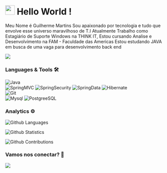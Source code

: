 <h1><img src="https://emojis.slackmojis.com/emojis/images/1531849430/4246/blob-sunglasses.gif?1531849430" width="30"/> Hello World ! </h1>

Meu Nome é Guilherme Martins
Sou apaixonado por tecnologia e tudo que envolve esse universo maravilhoso de T.I
Atualmente Trabalho como Estagiário de Suporte Windows na THINK IT, 
Estou cursando Analise e Desenvolvimento na FAM - Faculdade das Americas 
Estou estudando JAVA em busca de uma vaga para desenvolvimento back end

![](http://estruyf-github.azurewebsites.net/api/VisitorHit?user=AvelFir&repo=AvelFir&countColorcountColor)

### Languages & Tools 🛠  

![Java](https://img.shields.io/badge/-Java-05122A?style=flat&color=green)&nbsp;  
![SpringMVC](https://img.shields.io/badge/-SpringMVC-05122A?style=flat&color=orange)&nbsp;![SpringSecurity](https://img.shields.io/badge/-SpringSecurity-05122A?style=flat&color=orange)&nbsp;![SpringData](https://img.shields.io/badge/-SpringData-05122A?style=flat&color=orange)&nbsp;![Hibernate](https://img.shields.io/badge/-Hibernate-05122A?style=flat&color=orange)&nbsp;  
![Git](https://img.shields.io/badge/-Git-05122A?style=flat&color=gray)&nbsp;  
![Mysql](https://img.shields.io/badge/-Mysql-05122A?style=flat&color=yellow)&nbsp;![PostgreeSQL](https://img.shields.io/badge/-PostgreeSQL-05122A?style=flat&color=yellow)&nbsp;  


### Analytics ⚙️

![Github Languages](https://github-readme-stats.vercel.app/api/top-langs/?username=AvelFir&layout=compact&count_private=true)

![Github Statistics](https://github-readme-stats.vercel.app/api/?username=AvelFir&count_private=true&show_icons=true)

![Github Contributions](https://github-readme-streak-stats.herokuapp.com/?user=AvelFir&hide_border=true)

### Vamos nos conectar? 🤝

<p align="left">


<a href="https://www.linkedin.com/in/guimartins13/"><img src="https://img.shields.io/badge/-LinkedIn-0077B5?style=flat&logo=Linkedin&logoColor=white"/></a>

</p>

